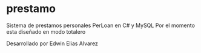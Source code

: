 # prestamo
Sistema de prestamos personales PerLoan en C# y MySQL
Por el momento esta diseñado en modo totalero

Desarrollado por Edwin Elias Alvarez
